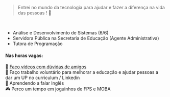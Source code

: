 
> Entrei no mundo da tecnologia para ajudar e fazer a diferença na vida das pessoas ! 💜</p>
<br>  


- Análise e Desenvolvimento de Sistemas (6/6)
- Servidora Pública na Secretaria de Educação (Agente Administrativa)
- Tutora de Programação

#### Nas horas vagas:
🌱 <a target="_blank" href="https://www.youtube.com/watch?v=OcDCOY1sBdU&list=PLa8Ye6pwKJV9WhFgOepeGmON4h8UozYl0">Faço vídeos com dúvidas de amigos</a></br>
🌱 Faço trabalho voluntário para melhorar a educação e ajudar pessoas a dar um UP no curriculum / Linkedin </br>
🐾 Aprendendo a falar Inglês</br>
🎮 Perco um tempo em joguinhos de FPS e MOBA<br>
